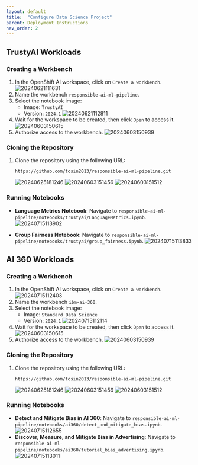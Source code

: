 ```yaml
---
layout: default
title:  "Configure Data Science Project" 
parent: Deployment Instructions
nav_order: 2
---
```


## TrustyAI Workloads

### Creating a Workbench
1. In the OpenShift AI workspace, click on `Create a workbench`.
   ![20240621111631](https://i.imgur.com/z5gcpKY.png)
2. Name the workbench `responsible-ai-ml-pipeline`.
3. Select the notebook image:
   - Image: `TrustyAI`
   - Version: `2024.1`
   ![20240621112811](https://i.imgur.com/JADcoD5.png)
4. Wait for the workspace to be created, then click `Open` to access it.
   ![20240603150615](https://i.imgur.com/MC7f4bK.png)
5. Authorize access to the workbench.
   ![20240603150939](https://i.imgur.com/LZApBNv.png)

### Cloning the Repository
1. Clone the repository using the following URL:
   ```
   https://github.com/tosin2013/responsible-ai-ml-pipeline.git
   ```
   ![20240625181246](https://i.imgur.com/hqqTNjq.png)
   ![20240603151456](https://i.imgur.com/AQ037lj.png)
   ![20240603151512](https://i.imgur.com/6plqczC.png)

### Running Notebooks
- **Language Metrics Notebook**:
  Navigate to `responsible-ai-ml-pipeline/notebooks/trustyai/LanguageMetrics.ipynb`.
  ![20240715113902](https://i.imgur.com/dWNfbiV.png)

- **Group Fairness Notebook**:
  Navigate to `responsible-ai-ml-pipeline/notebooks/trustyai/group_fairness.ipynb`.
  ![20240715113833](https://i.imgur.com/GTqkqnO.png)


## AI 360 Workloads

### Creating a Workbench
1. In the OpenShift AI workspace, click on `Create a workbench`.
   ![20240715112403](https://i.imgur.com/bpxQI0T.png)
2. Name the workbench `ibm-ai-360`.
3. Select the notebook image:
   - Image: `Standard Data Science`
   - Version: `2024.1`
   ![20240715112114](https://i.imgur.com/E9rXMWh.png)
4. Wait for the workspace to be created, then click `Open` to access it.
   ![20240603150615](https://i.imgur.com/MC7f4bK.png)
5. Authorize access to the workbench.
   ![20240603150939](https://i.imgur.com/LZApBNv.png)

### Cloning the Repository
1. Clone the repository using the following URL:
   ```
   https://github.com/tosin2013/responsible-ai-ml-pipeline.git
   ```
   ![20240625181246](https://i.imgur.com/hqqTNjq.png)
   ![20240603151456](https://i.imgur.com/AQ037lj.png)
   ![20240603151512](https://i.imgur.com/6plqczC.png)

### Running Notebooks
- **Detect and Mitigate Bias in AI 360**:
  Navigate to `responsible-ai-ml-pipeline/notebooks/ai360/detect_and_mitigate_bias.ipynb`.
  ![20240715112655](https://i.imgur.com/Hef97JZ.png)
- **Discover, Measure, and Mitigate Bias in Advertising**:
  Navigate to `responsible-ai-ml-pipeline/notebooks/ai360/tutorial_bias_advertising.ipynb`.
  ![20240715113011](https://i.imgur.com/FYVEmyj.png)